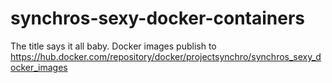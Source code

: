 # synchros-sexy-docker-containers
The title says it all baby. Docker images publish to https://hub.docker.com/repository/docker/projectsynchro/synchros_sexy_docker_images
